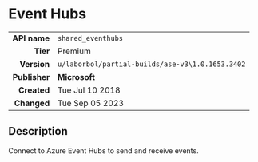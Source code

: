 # Event Hubs
| | |
|-:|-|
|**API name**|`shared_eventhubs`|
|**Tier**|Premium|
|**Version**|`u/laborbol/partial-builds/ase-v3\1.0.1653.3402`|
|**Publisher**|**Microsoft**|
|**Created**|Tue Jul 10 2018|
|**Changed**|Tue Sep 05 2023|

## Description
Connect to Azure Event Hubs to send and receive events.
